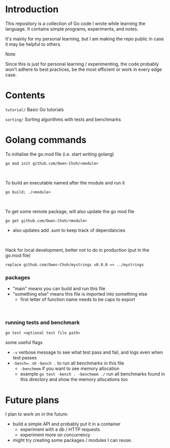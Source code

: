 # Introduction
This repository is a collection of Go code I wrote while learning the language. It contains simple programs, experiments, and notes. 

It's mainly for my personal learning, but I am making the repo public in case it may be helpful to others. 

> [!NOTE]  
> Since this is just for personal learning / experimenting, the code probably won't adhere to best practices, be the most efficient or work in every edge case.


# Contents
`tutorial/` Basic Go tutorials

`sorting/` Sorting algorithms with tests and benchmarks

# Golang commands
To initialise the go.mod file (i.e. start writing golang)

`go mod init github.com/Owen-Choh/<module>`

<br>

To build an executable named after the module and run it

`go build; ./<module>`

<br>

To get some remote package, will also update the go mod file

`go get github.com/Owen-Choh/<module>`
- also updates add .sum to keep track of dependancies

<br>

Hack for local development, better not to do in production (put in the go.mod file)

`replace github.com/Owen-Choh/mystrings v0.0.0 => ../mystrings`

### packages
- "main" means you can build and run this file
- "something else" means this file is imported into something else
  - first letter of function name needs to be caps to export

<br>

### running tests and benchmark

`go test <optional test file path>`

some useful flags
- `-v` verbose message to see what test pass and fail, and logs even when test passes
- `-bench=.` or `-bench .` to run all benchmarks in this file
  - `-benchmem` if you want to see memory allocation
  - example `go test -bench . -benchmem ./` run all benchmarks found in this directory and show the memory allocations too

# Future plans
I plan to work on in the future:

- build a simple API and probably put it in a container
  - experiment with a db / HTTP requests
  - experiment more on concurrency
- might try creating some packages / modules I can reuse.
